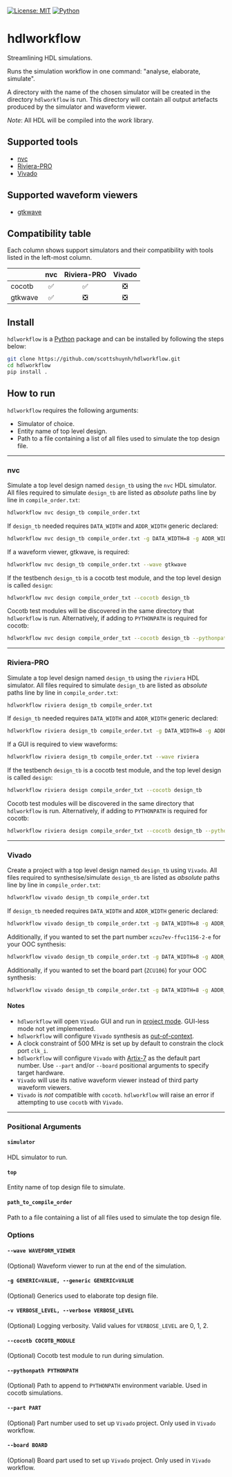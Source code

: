 [![License: MIT](https://img.shields.io/badge/License-MIT-blue.svg)](LICENSE)
[![Python](https://img.shields.io/badge/Python-3.10%2B-blue)](https://www.python.org/)

# hdlworkflow
Streamlining HDL simulations.

Runs the simulation workflow in one command: "analyse, elaborate, simulate".

A directory with the name of the chosen simulator will be created in the directory `hdlworkflow` is run. This directory will contain all output artefacts produced by the simulator and waveform viewer.

*Note*: All HDL will be compiled into the *work* library.

## Supported tools
+ [nvc](https://github.com/nickg/nvc)
+ [Riviera-PRO](https://www.aldec.com/en/products/functional_verification/riviera-pro)
+ [Vivado](https://www.amd.com/en/products/software/adaptive-socs-and-fpgas/vivado.html)

## Supported waveform viewers
+ [gtkwave](https://github.com/gtkwave/gtkwave)

## Compatibility table
Each column shows support simulators and their compatibility with tools listed in the left-most column.

|           | nvc                   | Riviera-PRO                   | Vivado                        |  
| ---       | :---:                 | :---:                         | :---:                         |
| cocotb    | :white_check_mark:    | :white_check_mark:            | :negative_squared_cross_mark: |
| gtkwave   | :white_check_mark:    | :negative_squared_cross_mark: | :negative_squared_cross_mark: |

## Install
`hdlworkflow` is a [Python](https://www.python.org/) package and can be installed by following the steps below:
```sh
git clone https://github.com/scottshuynh/hdlworkflow.git
cd hdlworkflow
pip install .
```

## How to run
`hdlworkflow` requires the following arguments:
+ Simulator of choice.
+ Entity name of top level design.
+ Path to a file containing a list of all files used to simulate the top design file.

---
### nvc
Simulate a top level design named `design_tb` using the `nvc` HDL simulator. All files required to simulate `design_tb` are listed as *absolute* paths line by line in `compile_order.txt`:
```sh
hdlworkflow nvc design_tb compile_order.txt
```

If `design_tb` needed requires `DATA_WIDTH` and `ADDR_WIDTH` generic declared:
```sh
hdlworkflow nvc design_tb compile_order.txt -g DATA_WIDTH=8 -g ADDR_WIDTH=4
```

If a waveform viewer, gtkwave, is required:
```sh
hdlworkflow nvc design_tb compile_order.txt --wave gtkwave
```

If the testbench `design_tb` is a cocotb test module, and the top level design is called `design`:
```sh
hdlworkflow nvc design compile_order_txt --cocotb design_tb
```

Cocotb test modules will be discovered in the same directory that `hdlworkflow` is run.
Alternatively, if adding to `PYTHONPATH` is required for cocotb:
```sh
hdlworkflow nvc design compile_order_txt --cocotb design_tb --pythonpath /abs/path/to/python/module --pythonpath relative/path/to/python/module
```

---
### Riviera-PRO
Simulate a top level design named `design_tb` using the `riviera` HDL simulator. All files required to simulate `design_tb` are listed as *absolute* paths line by line in `compile_order.txt`:
```sh
hdlworkflow riviera design_tb compile_order.txt
```

If `design_tb` needed requires `DATA_WIDTH` and `ADDR_WIDTH` generic declared:
```sh
hdlworkflow riviera design_tb compile_order.txt -g DATA_WIDTH=8 -g ADDR_WIDTH=4
```

If a GUI is required to view waveforms:
```sh
hdlworkflow riviera design_tb compile_order.txt --wave riviera
```

If the testbench `design_tb` is a cocotb test module, and the top level design is called `design`:
```sh
hdlworkflow riviera design compile_order_txt --cocotb design_tb
```

Cocotb test modules will be discovered in the same directory that `hdlworkflow` is run.
Alternatively, if adding to `PYTHONPATH` is required for cocotb:
```sh
hdlworkflow riviera design compile_order_txt --cocotb design_tb --pythonpath /abs/path/to/python/module --pythonpath relative/path/to/python/module
```

---
### Vivado
Create a project with a top level design named `design_tb` using `Vivado`. All files required to synthesise/simulate `design_tb` are listed as *absolute* paths line by line in `compile_order.txt`:
```sh
hdlworkflow vivado design_tb compile_order.txt
```

If `design_tb` needed requires `DATA_WIDTH` and `ADDR_WIDTH` generic declared:
```sh
hdlworkflow vivado design_tb compile_order.txt -g DATA_WIDTH=8 -g ADDR_WIDTH=4
```

Additionally, if you wanted to set the part number `xczu7ev-ffvc1156-2-e` for your OOC synthesis:
```sh
hdlworkflow vivado design_tb compile_order.txt -g DATA_WIDTH=8 -g ADDR_WIDTH=4 --part xczu7ev-ffvc1156-2-e
```

Additionally, if you wanted to set the board part (`ZCU106`) for your OOC synthesis:
```sh
hdlworkflow vivado design_tb compile_order.txt -g DATA_WIDTH=8 -g ADDR_WIDTH=4 --part xczu7ev-ffvc1156-2-e --board xilinx.com:zcu106:part0:2.6  
```

#### Notes
+ `hdlworkflow` will open `Vivado` GUI and run in [project mode](https://docs.amd.com/r/en-US/ug892-vivado-design-flows-overview/Project-Mode). GUI-less mode not yet implemented.
+ `hdlworkflow` will configure `Vivado` synthesis as [out-of-context](https://docs.amd.com/r/en-US/ug949-vivado-design-methodology/Out-of-Context-Synthesis).
+ A clock constraint of 500 MHz is set up by default to constrain the clock port `clk_i`.
+ `hdlworkflow` will configure `Vivado` with [Artix-7](https://www.amd.com/en/products/adaptive-socs-and-fpgas/fpga/artix-7.html) as the default part number. Use `--part` and/or `--board` positional arguments to specify target hardware.
+ `Vivado` will use its native waveform viewer instead of third party waveform viewers. 
+ `Vivado` is *not* compatible with `cocotb`. `hdlworkflow` will raise an error if attempting to use `cocotb` with `Vivado`.

---
### Positional Arguments
#### `simulator`
HDL simulator to run.

#### `top`
Entity name of top design file to simulate.

#### `path_to_compile_order`
Path to a file containing a list of all files used to simulate the top design file.

### Options
#### `--wave WAVEFORM_VIEWER`
(Optional) Waveform viewer to run at the end of the simulation.

#### `-g GENERIC=VALUE, --generic GENERIC=VALUE`
(Optional) Generics used to elaborate top design file.

#### `-v VERBOSE_LEVEL, --verbose VERBOSE_LEVEL`
(Optional) Logging verbosity. Valid values for `VERBOSE_LEVEL` are 0, 1, 2.

#### `--cocotb COCOTB_MODULE`
(Optional) Cocotb test module to run during simulation.

#### `--pythonpath PYTHONPATH`
(Optional) Path to append to `PYTHONPATH` environment variable. Used in cocotb simulations.

#### `--part PART`
(Optional) Part number used to set up `Vivado` project. Only used in `Vivado` workflow.

#### `--board BOARD`
(Optional) Board part used to set up `Vivado` project. Only used in `Vivado` workflow.
